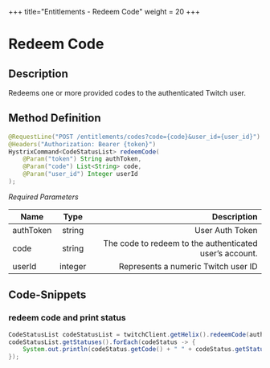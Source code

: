 +++
title="Entitlements - Redeem Code"
weight = 20
+++

# Redeem Code

## Description

Redeems one or more provided codes to the authenticated Twitch user.


## Method Definition

```java
@RequestLine("POST /entitlements/codes?code={code}&user_id={user_id}")
@Headers("Authorization: Bearer {token}")
HystrixCommand<CodeStatusList> redeemCode(
    @Param("token") String authToken,
    @Param("code") List<String> code,
    @Param("user_id") Integer userId
);
```

*Required Parameters*

| Name          | Type      | Description  |
| ------------- |:---------:| -----------------:|
| authToken     | string    | User Auth Token |
| code     | string    | The code to redeem to the authenticated user’s account. |
| userId     | integer    | Represents a numeric Twitch user ID |

## Code-Snippets

### redeem code and print status

```java
CodeStatusList codeStatusList = twitchClient.getHelix().redeemCode(authToken, List.of("KUHXV-4GXYP-AKAKK"), 156900877).execute();
codeStatusList.getStatuses().forEach(codeStatus -> {
    System.out.println(codeStatus.getCode() + " " + codeStatus.getStatus());
});
```
